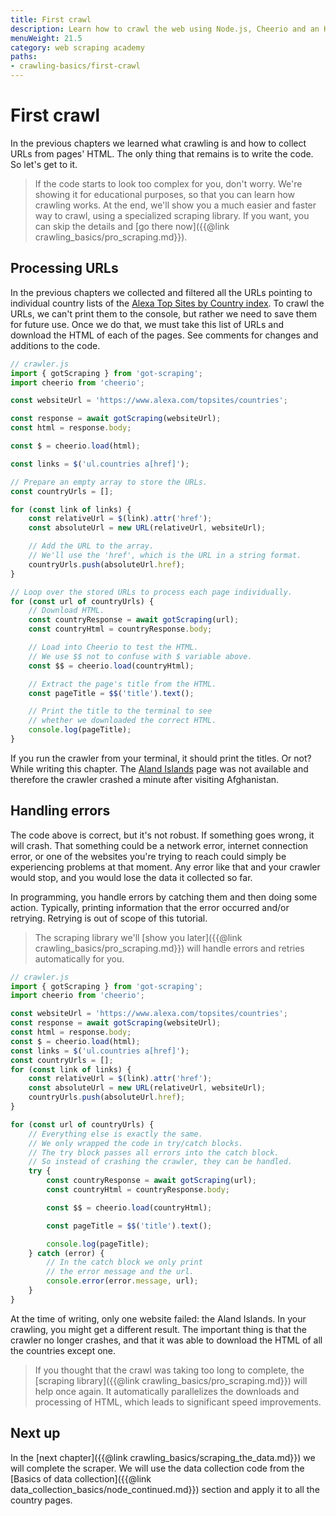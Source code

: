 ```yaml
---
title: First crawl
description: Learn how to crawl the web using Node.js, Cheerio and an HTTP client. Collect URLs and use them to visit more websites.
menuWeight: 21.5
category: web scraping academy
paths:
- crawling-basics/first-crawl
---
```


# [](#first-crawling) First crawl

In the previous chapters we learned what crawling is and how to collect URLs from pages' HTML. The only thing that remains is to write the code. So let's get to it.

> If the code starts to look too complex for you, don't worry. We're showing it for educational purposes, so that you can learn how crawling works. At the end, we'll show you a much easier and faster way to crawl, using a specialized scraping library. If you want, you can skip the details and [go there now]({{@link crawling_basics/pro_scraping.md}}).

## [](#processing-urls) Processing URLs

In the previous chapters we collected and filtered all the URLs pointing to individual country lists of the <a href="https://www.alexa.com/topsites/countries" target="_blank">Alexa Top Sites by Country index</a>. To crawl the URLs, we can't print them to the console, but rather we need to save them for future use. Once we do that, we must take this list of URLs and download the HTML of each of the pages. See comments for changes and additions to the code.

```js
// crawler.js
import { gotScraping } from 'got-scraping';
import cheerio from 'cheerio';

const websiteUrl = 'https://www.alexa.com/topsites/countries';

const response = await gotScraping(websiteUrl);
const html = response.body;

const $ = cheerio.load(html);

const links = $('ul.countries a[href]');

// Prepare an empty array to store the URLs.
const countryUrls = [];

for (const link of links) {
    const relativeUrl = $(link).attr('href');
    const absoluteUrl = new URL(relativeUrl, websiteUrl);

    // Add the URL to the array.
    // We'll use the 'href', which is the URL in a string format.
    countryUrls.push(absoluteUrl.href);
}

// Loop over the stored URLs to process each page individually.
for (const url of countryUrls) {
    // Download HTML.
    const countryResponse = await gotScraping(url);
    const countryHtml = countryResponse.body;

    // Load into Cheerio to test the HTML.
    // We use $$ not to confuse with $ variable above.
    const $$ = cheerio.load(countryHtml);

    // Extract the page's title from the HTML.
    const pageTitle = $$('title').text();

    // Print the title to the terminal to see
    // whether we downloaded the correct HTML.
    console.log(pageTitle);
}
```

If you run the crawler from your terminal, it should print the titles. Or not? While writing this chapter. The <a href="https://www.alexa.com/topsites/countries/AX" target="_blank">Aland Islands</a> page was not available and therefore the crawler crashed a minute after visiting Afghanistan.

## [](#handling-errors) Handling errors

The code above is correct, but it's not robust. If something goes wrong, it will crash. That something could be a network error, internet connection error, or one of the websites you're trying to reach could simply be experiencing problems at that moment. Any error like that and your crawler would stop, and you would lose the data it collected so far.

In programming, you handle errors by catching them and then doing some action. Typically, printing information that the error occurred and/or retrying. Retrying is out of scope of this tutorial.

> The scraping library we'll [show you later]({{@link crawling_basics/pro_scraping.md}}) will handle errors and retries automatically for you.

```js
// crawler.js
import { gotScraping } from 'got-scraping';
import cheerio from 'cheerio';

const websiteUrl = 'https://www.alexa.com/topsites/countries';
const response = await gotScraping(websiteUrl);
const html = response.body;
const $ = cheerio.load(html);
const links = $('ul.countries a[href]');
const countryUrls = [];
for (const link of links) {
    const relativeUrl = $(link).attr('href');
    const absoluteUrl = new URL(relativeUrl, websiteUrl);
    countryUrls.push(absoluteUrl.href);
}

for (const url of countryUrls) {
    // Everything else is exactly the same.
    // We only wrapped the code in try/catch blocks.
    // The try block passes all errors into the catch block.
    // So instead of crashing the crawler, they can be handled.
    try {
        const countryResponse = await gotScraping(url);
        const countryHtml = countryResponse.body;

        const $$ = cheerio.load(countryHtml);

        const pageTitle = $$('title').text();

        console.log(pageTitle);
    } catch (error) {
        // In the catch block we only print
        // the error message and the url.
        console.error(error.message, url);
    }
}
```

At the time of writing, only one website failed: the Aland Islands. In your crawling, you might get a different result. The important thing is that the crawler no longer crashes, and that it was able to download the HTML of all the countries except one.

> If you thought that the crawl was taking too long to complete, the [scraping library]({{@link crawling_basics/pro_scraping.md}}) will help once again. It automatically parallelizes the downloads and processing of HTML, which leads to significant speed improvements.

## [](#next) Next up

In the [next chapter]({{@link crawling_basics/scraping_the_data.md}}) we will complete the scraper. We will use the data collection code from the [Basics of data collection]({{@link data_collection_basics/node_continued.md}}) section and apply it to all the country pages.

